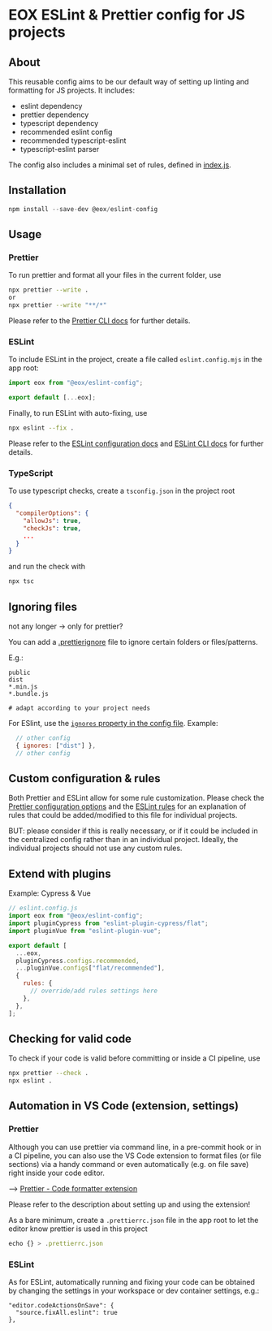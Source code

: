 # EOX ESLint & Prettier config for JS projects

## About

This reusable config aims to be our default way of setting up linting and formatting for JS projects. It includes:

- eslint dependency
- prettier dependency
- typescript dependency
- recommended eslint config
- recommended typescript-eslint
- typescript-eslint parser

The config also includes a minimal set of rules, defined in [index.js](./index.js).

## Installation

```js
npm install --save-dev @eox/eslint-config
```

## Usage

### Prettier

To run prettier and format all your files in the current folder, use

```bash
npx prettier --write .
or
npx prettier --write "**/*"
```

Please refer to the [Prettier CLI docs](https://prettier.io/docs/en/cli.html) for further details.

### ESLint

To include ESLint in the project, create a file called `eslint.config.mjs` in the app root:

```js
import eox from "@eox/eslint-config";

export default [...eox];
```

Finally, to run ESLint with auto-fixing, use

```bash
npx eslint --fix .
```

Please refer to the [ESLint configuration docs](https://eslint.org/docs/latest/use/configure/) and [ESLint CLI docs](https://eslint.org/docs/latest/user-guide/command-line-interface) for further details.

### TypeScript

To use typescript checks, create a `tsconfig.json` in the project root

```json
{
  "compilerOptions": {
    "allowJs": true,
    "checkJs": true,
    ...
  }
}
```

and run the check with

```bash
npx tsc
```

## Ignoring files

not any longer -> only for prettier?

You can add a [.prettierignore](https://prettier.io/docs/en/ignore.html) file to ignore certain folders or files/patterns.

E.g.:

```
public
dist
*.min.js
*.bundle.js

# adapt according to your project needs
```

For ESlint, use the [`ignores` property in the config file](https://eslint.org/docs/latest/use/configure/migration-guide#ignoring-files). Example:

```js
  // other config
  { ignores: ["dist"] },
  // other config
```

## Custom configuration & rules

Both Prettier and ESLint allow for some rule customization. Please check the [Prettier configuration options](https://prettier.io/docs/en/options.html) and the [ESLint rules](https://eslint.org/docs/rules/) for an explanation of rules that could be added/modified to this file for individual projects.

BUT: please consider if this is really necessary, or if it could be included in the centralized config rather than in an individual project. Ideally, the individual projects should not use any custom rules.

## Extend with plugins

Example: Cypress & Vue

```js
// eslint.config.js
import eox from "@eox/eslint-config";
import pluginCypress from "eslint-plugin-cypress/flat";
import pluginVue from "eslint-plugin-vue";

export default [
  ...eox,
  pluginCypress.configs.recommended,
  ...pluginVue.configs["flat/recommended"],
  {
    rules: {
      // override/add rules settings here
    },
  },
];
```

## Checking for valid code

To check if your code is valid before committing or inside a CI pipeline, use

```bash
npx prettier --check .
npx eslint .
```

## Automation in VS Code (extension, settings)

### Prettier

Although you can use prettier via command line, in a pre-commit hook or in a CI pipeline, you can also use the VS Code extension to format files (or file sections) via a handy command or even automatically (e.g. on file save) right inside your code editor.

--> [Prettier - Code formatter extension](https://marketplace.visualstudio.com/items?itemName=esbenp.prettier-vscode)

Please refer to the description about setting up and using the extension!

As a bare minimum, create a `.prettierrc.json` file in the app root to let the editor know prettier is used in this project

```js
echo {} > .prettierrc.json
```

### ESLint

As for ESLint, automatically running and fixing your code can be obtained by changing the settings in your workspace or dev container settings, e.g.:

```
"editor.codeActionsOnSave": {
  "source.fixAll.eslint": true
},
```
